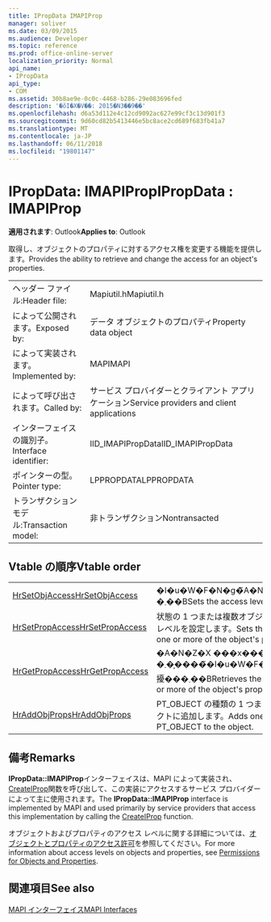 ```yaml
---
title: IPropData IMAPIProp
manager: soliver
ms.date: 03/09/2015
ms.audience: Developer
ms.topic: reference
ms.prod: office-online-server
localization_priority: Normal
api_name:
- IPropData
api_type:
- COM
ms.assetid: 30b8ae9e-0c0c-4468-b286-29e083696fed
description: '�ŏI�X�V��: 2015�N3��9��'
ms.openlocfilehash: d6a53d112e4c12cd9092ac627e99cf3c13d901f3
ms.sourcegitcommit: 9d60cd82b5413446e5bc8ace2cd689f683fb41a7
ms.translationtype: MT
ms.contentlocale: ja-JP
ms.lasthandoff: 06/11/2018
ms.locfileid: "19801147"
---
```

# <a name="ipropdata--imapiprop"></a><span data-ttu-id="c7659-103">IPropData: IMAPIProp</span><span class="sxs-lookup"><span data-stu-id="c7659-103">IPropData : IMAPIProp</span></span>

  
  
<span data-ttu-id="c7659-104">**適用されます**: Outlook</span><span class="sxs-lookup"><span data-stu-id="c7659-104">**Applies to**: Outlook</span></span> 
  
<span data-ttu-id="c7659-105">取得し、オブジェクトのプロパティに対するアクセス権を変更する機能を提供します。</span><span class="sxs-lookup"><span data-stu-id="c7659-105">Provides the ability to retrieve and change the access for an object's properties.</span></span> 
  
|||
|:-----|:-----|
|<span data-ttu-id="c7659-106">ヘッダー ファイル:</span><span class="sxs-lookup"><span data-stu-id="c7659-106">Header file:</span></span>  <br/> |<span data-ttu-id="c7659-107">Mapiutil.h</span><span class="sxs-lookup"><span data-stu-id="c7659-107">Mapiutil.h</span></span>  <br/> |
|<span data-ttu-id="c7659-108">によって公開されます。</span><span class="sxs-lookup"><span data-stu-id="c7659-108">Exposed by:</span></span>  <br/> |<span data-ttu-id="c7659-109">データ オブジェクトのプロパティ</span><span class="sxs-lookup"><span data-stu-id="c7659-109">Property data object</span></span>  <br/> |
|<span data-ttu-id="c7659-110">によって実装されます。</span><span class="sxs-lookup"><span data-stu-id="c7659-110">Implemented by:</span></span>  <br/> |<span data-ttu-id="c7659-111">MAPI</span><span class="sxs-lookup"><span data-stu-id="c7659-111">MAPI</span></span>  <br/> |
|<span data-ttu-id="c7659-112">によって呼び出されます。</span><span class="sxs-lookup"><span data-stu-id="c7659-112">Called by:</span></span>  <br/> |<span data-ttu-id="c7659-113">サービス プロバイダーとクライアント アプリケーション</span><span class="sxs-lookup"><span data-stu-id="c7659-113">Service providers and client applications</span></span>  <br/> |
|<span data-ttu-id="c7659-114">インターフェイスの識別子。</span><span class="sxs-lookup"><span data-stu-id="c7659-114">Interface identifier:</span></span>  <br/> |<span data-ttu-id="c7659-115">IID_IMAPIPropData</span><span class="sxs-lookup"><span data-stu-id="c7659-115">IID_IMAPIPropData</span></span>  <br/> |
|<span data-ttu-id="c7659-116">ポインターの型。</span><span class="sxs-lookup"><span data-stu-id="c7659-116">Pointer type:</span></span>  <br/> |<span data-ttu-id="c7659-117">LPPROPDATA</span><span class="sxs-lookup"><span data-stu-id="c7659-117">LPPROPDATA</span></span>  <br/> |
|<span data-ttu-id="c7659-118">トランザクション モデル:</span><span class="sxs-lookup"><span data-stu-id="c7659-118">Transaction model:</span></span>  <br/> |<span data-ttu-id="c7659-119">非トランザクション</span><span class="sxs-lookup"><span data-stu-id="c7659-119">Nontransacted</span></span>  <br/> |
   
## <a name="vtable-order"></a><span data-ttu-id="c7659-120">Vtable の順序</span><span class="sxs-lookup"><span data-stu-id="c7659-120">Vtable order</span></span>

|||
|:-----|:-----|
|[<span data-ttu-id="c7659-121">HrSetObjAccess</span><span class="sxs-lookup"><span data-stu-id="c7659-121">HrSetObjAccess</span></span>](ipropdata-hrsetobjaccess.md) <br/> |<span data-ttu-id="c7659-122">�I�u�W�F�N�g�̃A�N�Z�X ���x����ݒ肵�܂��B</span><span class="sxs-lookup"><span data-stu-id="c7659-122">Sets the access level for the object.</span></span>  <br/> |
|[<span data-ttu-id="c7659-123">HrSetPropAccess</span><span class="sxs-lookup"><span data-stu-id="c7659-123">HrSetPropAccess</span></span>](ipropdata-hrsetpropaccess.md) <br/> |<span data-ttu-id="c7659-124">状態の 1 つまたは複数オブジェクトのプロパティのアクセス レベルを設定します。</span><span class="sxs-lookup"><span data-stu-id="c7659-124">Sets the access level and status for one or more of the object's properties.</span></span>  <br/> |
|[<span data-ttu-id="c7659-125">HrGetPropAccess</span><span class="sxs-lookup"><span data-stu-id="c7659-125">HrGetPropAccess</span></span>](ipropdata-hrgetpropaccess.md) <br/> |<span data-ttu-id="c7659-126">�A�N�Z�X ���x���� 1 �܂��͕����̃I�u�W�F�N�g�̃v���p�e�B�̏�Ԃ�擾���܂��B</span><span class="sxs-lookup"><span data-stu-id="c7659-126">Retrieves the access level and status for one or more of the object's properties.</span></span>  <br/> |
|[<span data-ttu-id="c7659-127">HrAddObjProps</span><span class="sxs-lookup"><span data-stu-id="c7659-127">HrAddObjProps</span></span>](ipropdata-hraddobjprops.md) <br/> |<span data-ttu-id="c7659-128">PT_OBJECT の種類の 1 つまたは複数のプロパティをオブジェクトに追加します。</span><span class="sxs-lookup"><span data-stu-id="c7659-128">Adds one or more properties of type PT_OBJECT to the object.</span></span>  <br/> |
   
## <a name="remarks"></a><span data-ttu-id="c7659-129">備考</span><span class="sxs-lookup"><span data-stu-id="c7659-129">Remarks</span></span>

<span data-ttu-id="c7659-130">**IPropData::IMAPIProp**インターフェイスは、MAPI によって実装され、 [CreateIProp](createiprop.md)関数を呼び出して、この実装にアクセスするサービス プロバイダーによって主に使用されます。</span><span class="sxs-lookup"><span data-stu-id="c7659-130">The **IPropData::IMAPIProp** interface is implemented by MAPI and used primarily by service providers that access this implementation by calling the [CreateIProp](createiprop.md) function.</span></span> 
  
<span data-ttu-id="c7659-131">オブジェクトおよびプロパティのアクセス レベルに関する詳細については、[オブジェクトとプロパティのアクセス許可](permissions-for-mapi-objects-and-properties.md)を参照してください。</span><span class="sxs-lookup"><span data-stu-id="c7659-131">For more information about access levels on objects and properties, see [Permissions for Objects and Properties](permissions-for-mapi-objects-and-properties.md).</span></span>
  
## <a name="see-also"></a><span data-ttu-id="c7659-132">関連項目</span><span class="sxs-lookup"><span data-stu-id="c7659-132">See also</span></span>



[<span data-ttu-id="c7659-133">MAPI インターフェイス</span><span class="sxs-lookup"><span data-stu-id="c7659-133">MAPI Interfaces</span></span>](mapi-interfaces.md)

